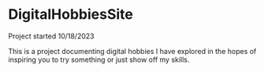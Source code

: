 # DigitalHobbiesSite

Project started 10/18/2023

This is a project documenting digital hobbies I have explored in the hopes of inspiring you to try something or just show off my skills.
